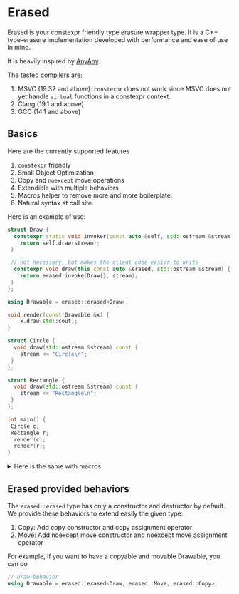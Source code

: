 # Erased
Erased is your constexpr friendly type erasure wrapper type.
It is a C++ type-erasure implementation developed with performance and ease of use in mind.

It is heavily inspired by [AnyAny](https://github.com/kelbon/AnyAny).

The [tested compilers](https://godbolt.org/z/ss8PE6zc3) are:
1. MSVC (19.32 and above): `constexpr` does not work since MSVC does not yet handle `virtual` functions in a constexpr context.
2. Clang (19.1 and above)
3. GCC (14.1 and above)

## Basics
Here are the currently supported features
1. `constexpr` friendly
2. Small Object Optimization
3. Copy and `noexcept` move operations
4. Extendible with multiple behaviors
5. Macros helper to remove more and more boilerplate.
6. Natural syntax at call site.

Here is an example of use:

```cpp
struct Draw {
  constexpr static void invoker(const auto &self, std::ostream &stream) { 
    return self.draw(stream); 
 }

 // not necessary, but makes the client code easier to write
  constexpr void draw(this const auto &erased, std::ostream &stream) {
    return erased.invoke(Draw{}, stream);
 }
};

using Drawable = erased::erased<Draw>;

void render(const Drawable &x) {
    x.draw(std::cout);
}

struct Circle {
  void draw(std::ostream &stream) const {
    stream << "Circle\n";
 }
};

struct Rectangle {
  void draw(std::ostream &stream) const {
    stream << "Rectangle\n";
 }
};

int main() {
 Circle c;
 Rectangle r;
  render(c);
  render(r);
}
```

<details close>
<summary>Here is the same with macros</summary>

```cpp
ERASED_MAKE_BEHAVIOR(Draw, draw,
 (const &self, std::ostream &stream) requires(self.draw(), stream)->void);

using Drawable = erased::erased<Draw>;
```
</details>

## Erased provided behaviors
The `erased::erased` type has only a constructor and destructor by default. We provide these behaviors to extend easily the given type:
1. Copy: Add copy constructor and copy assignment operator
2. Move: Add noexcept move constructor and noexcept move assignment operator

For example, if you want to have a copyable and movable Drawable, you can do

```cpp
// Draw behavior
using Drawable = erased::erased<Draw, erased::Move, erased::Copy>;
```